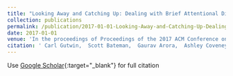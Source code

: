```yaml
---
title: "Looking Away and Catching Up: Dealing with Brief Attentional Disconnection in Synchronous Groupware"
collection: publications
permalink: /publication/2017-01-01-Looking-Away-and-Catching-Up-Dealing-with-Brief-Attentional-Disconnection-in-Synchronous-Groupware
date: 2017-01-01
venue: 'In the proceedings of Proceedings of the 2017 ACM Conference on Computer Supported Cooperative Work and Social Computing'
citation: ' Carl Gutwin,  Scott Bateman,  Gaurav Arora,  Ashley Coveney, &quot;Looking Away and Catching Up: Dealing with Brief Attentional Disconnection in Synchronous Groupware.&quot; In the proceedings of Proceedings of the 2017 ACM Conference on Computer Supported Cooperative Work and Social Computing, 2017.'
---
```

Use [Google Scholar](https://scholar.google.com/scholar?q=Looking+Away+and+Catching+Up:+Dealing+with+Brief+Attentional+Disconnection+in+Synchronous+Groupware){:target="_blank"} for full citation